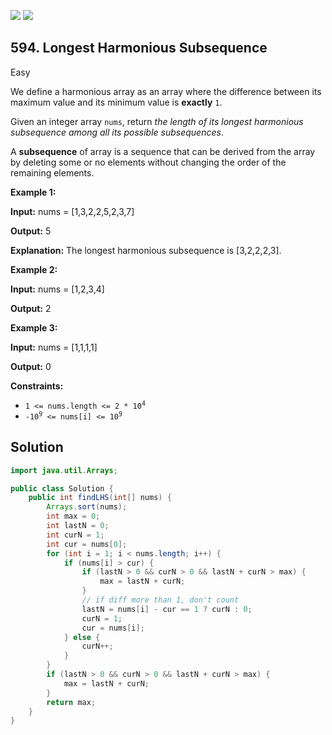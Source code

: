 [![](https://img.shields.io/github/stars/javadev/LeetCode-in-Java?label=Stars&style=flat-square)](https://github.com/javadev/LeetCode-in-Java)
[![](https://img.shields.io/github/forks/javadev/LeetCode-in-Java?label=Fork%20me%20on%20GitHub%20&style=flat-square)](https://github.com/javadev/LeetCode-in-Java/fork)

## 594\. Longest Harmonious Subsequence

Easy

We define a harmonious array as an array where the difference between its maximum value and its minimum value is **exactly** `1`.

Given an integer array `nums`, return _the length of its longest harmonious subsequence among all its possible subsequences_.

A **subsequence** of array is a sequence that can be derived from the array by deleting some or no elements without changing the order of the remaining elements.

**Example 1:**

**Input:** nums = [1,3,2,2,5,2,3,7]

**Output:** 5

**Explanation:** The longest harmonious subsequence is [3,2,2,2,3]. 

**Example 2:**

**Input:** nums = [1,2,3,4]

**Output:** 2 

**Example 3:**

**Input:** nums = [1,1,1,1]

**Output:** 0 

**Constraints:**

*   <code>1 <= nums.length <= 2 * 10<sup>4</sup></code>
*   <code>-10<sup>9</sup> <= nums[i] <= 10<sup>9</sup></code>

## Solution

```java
import java.util.Arrays;

public class Solution {
    public int findLHS(int[] nums) {
        Arrays.sort(nums);
        int max = 0;
        int lastN = 0;
        int curN = 1;
        int cur = nums[0];
        for (int i = 1; i < nums.length; i++) {
            if (nums[i] > cur) {
                if (lastN > 0 && curN > 0 && lastN + curN > max) {
                    max = lastN + curN;
                }
                // if diff more than 1, don't count
                lastN = nums[i] - cur == 1 ? curN : 0;
                curN = 1;
                cur = nums[i];
            } else {
                curN++;
            }
        }
        if (lastN > 0 && curN > 0 && lastN + curN > max) {
            max = lastN + curN;
        }
        return max;
    }
}
```